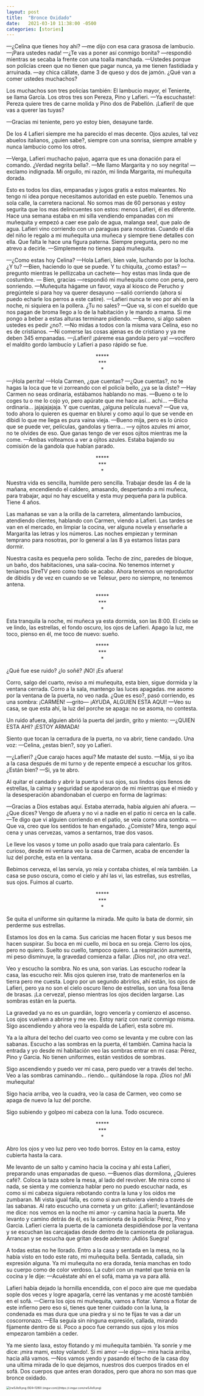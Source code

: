 ```yaml
---
layout: post
title:  "Bronce Oxidado"
date:   2021-03-10 11:38:00 -0500
categories: [stories]
---
```


—¿Celina que tienes hoy ahí? —me dijo con esa cara grasosa de lambucio.
—¡Para ustedes nada!
—¿Te vas a poner así conmigo bonita? —respondió mientras se secaba la frente con una toalla manchada.
—Ustedes porque son policías creen que no tienen que pagar nunca, ya me tienen fastidiada y arruinada.
—ay chica cállate, dame 3 de queso y dos de jamón. ¿Qué van a comer ustedes muchachos?

Los muchachos son tres policías también: El lambucio mayor, el Teniente, se llama García. Los otros tres son Pereza, Pino y Lafieri. —Ya escuchaste!: Pereza quiere tres de carne molida y Pino dos de Pabellón. ¡Lafieri! de que vas a querer las tuyas?

—Gracias mi teniente, pero yo estoy bien, desayune tarde.

De los 4 Lafieri siempre me ha parecido el mas decente. Ojos azules, tal vez abuelos italianos, ¿quien sabe?, siempre con una sonrisa, siempre amable y nunca lambucio como los otros.

—Verga, Lafieri muchacho pajuo, agarra que es una donación para el comando. ¿Verdad negrita bella?.
—Me llamo Margarita y no soy negrita! —exclamo indignada. Mi orgullo, mi razón, mi linda Margarita, mi muñequita dorada.

Esto es todos los días, empanadas y jugos gratis a estos maleantes. No tengo ni idea porque necesitamos autoridad en este pueblo. Tenemos una sola calle, la carretera nacional. No somos mas de 60 personas y estoy segurita que los mas delincuentes son estos: menos Lafieri, él es diferente. Hace una semana estaba en mi silla vendiendo empanadas con mi muñequita y empezó a caer ese palo de agua, malanga sea!, que palo de agua. Lafieri vino corriendo con un paraguas para nosotras. Cuando el día del niño le regalo a mi muñequita una muñeca y siempre tiene detalles con ella. Que falta le hace una figura paterna. Siempre pregunta, pero no me atrevo a decirle. —Simplemente no tienes papá muñequita.

—¿Como estas hoy Celina?
—Hola Lafieri, bien vale, luchando por la locha. ¿Y tu?
—Bien, haciendo lo que se puede. Y tu chiquita, ¿como estas? —pregunto mientras le pellizcaba un cachete— hoy estas mas linda que de costumbre.
— Bien, gracias —respondió mi muñequita como con pena, pero sonriendo.
—Muñequita hágame un favor, vaya al kiosco de Perucho y pregúntele si para hoy va querer desayuno —salió corriendo (ahora si puedo echarle los perros a este catire).
—Lafieri nunca te veo por ahí en la noche, ni siquiera en la pollera. ¿Tu no sales?
—Que va, si con el sueldo que nos pagan de broma llego a lo de la habitación y le mando a mama. Si me pongo a beber a estas alturas terminare pidiendo.
—Bueno, si algo saben ustedes es pedir ¿no?.
—No midas a todos con la misma vara Celina, eso no es de cristianos.
—Ni comerse las cosas ajenas es de cristiano y ya me deben 345 empanadas.
—¡Lafieri! ¡páreme esa gandola pero ya! —vocifero el maldito gordo lambucio y Lafieri a paso rápido se fue.

<center>*****</center>
<Center>***</Center>
<center>*</center>

—¡Hola perrita!
—Hola Carmen, ¿que cuentas?
—¿Que cuentas?, no te hagas la loca que te vi zorreando con el policía bello, ¿ya se la diste?
—Hay Carmen no seas ordinaria, estábamos hablando no mas.
—Bueno o te lo coges tu o me lo cojo yo, pero apúrate que me hace así… achi…
—Bicha ordinaria… jajajajajaja. Y que cuentas, ¿alguna película nueva?
—Que va, todo ahora lo quieren es quemar en blurei y como aquí lo que se vende en dibidi lo que me llega es pura vaina vieja.
—Bueno mija, pero es lo único que se puede ver, películas, gandolas y tierra…
—y ojitos azules mi amor, no te olvides de eso. Que ganas tengo de ver esos ojitos mientras me la come. —Ambas volteamos a ver a ojitos azules. Estaba bajando su comisión de la gandola que habían parado.

<center>*****</center>
<Center>***</Center>
<center>*</center>

Nuestra vida es sencilla, humilde pero sencilla. Trabajar desde las 4 de la mañana, encendiendo el caldero, amasando, despertando a mi muñeca, para trabajar, aquí no hay escuelita y esta muy pequeña para la publica. Tiene 4 años.

Las mañanas se van a la orilla de la carretera, alimentando lambucios, atendiendo clientes, hablando con Carmen, viendo a Lafieri. Las tardes se van en el mercado, en limpiar la cocina, ver alguna novela y enseñarle a Margarita las letras y los números. Las noches empiezan y terminan temprano para nosotras, por lo general a las 8 ya estamos listas para dormir.

Nuestra casita es pequeña pero solida. Techo de zinc, paredes de bloque, un baño, dos habitaciones, una sala-cocina. No tenemos internet y teníamos DireTV pero como todo se acabo. Ahora tenemos un reproductor de dibidis y de vez en cuando se ve Telesur, pero no siempre, no tenemos antena.

<center>*****</center>
<Center>***</Center>
<center>*</center>

Esta tranquila la noche, mi muñeca ya esta dormida, son las 8:00. El cielo se ve lindo, las estrellas, el fondo oscuro, los ojos de Lafieri. Apago la luz, me toco, pienso en él, me toco de nuevo: sueño.

<center>*****</center>
<Center>***</Center>
<center>*</center>

¿Qué fue ese ruido? ¿lo soñé? ¡NO! ¡Es afuera!

Corro, salgo del cuarto, reviso a mi muñequita, esta bien, sigue dormida y la ventana cerrada. Corro a la sala, mantengo las luces apagadas. me asomo por la ventana de la puerta, no veo nada. ¿Que es eso?, pasó corriendo, es una sombra: ¡CARMEN! —grito— ¡AYUDA, ALGUIEN ESTA AQUI! —Veo su casa, se que esta ahí, la luz del porche se apaga: no se asoma, no contesta.

Un ruido afuera, alguien abrió la puerta del jardín, grito y miento: —¿QUIEN ESTA AHI? ¡ESTOY ARMADA!

Siento que tocan la cerradura de la puerta, no va abrir, tiene candado. Una voz: —Celina, ¿estas bien?, soy yo Lafieri.

—¿Lafieri? ¿Que carajo haces aquí? Me mataste del susto.
—Mija, si yo iba a la casa después de mi turno y de repente empecé a escuchar los gritos. ¿Están bien?
—Si, ya te abro.

Al quitar el candado y abrir la puerta vi sus ojos, sus lindos ojos llenos de estrellas, la calma y seguridad se apoderaron de mi mientras que el miedo y la desesperación abandonaban el cuerpo en forma de lagrimas:

—Gracias a Dios estabas aquí. Estaba aterrada, había alguien ahí afuera.
—¿Que dices? Vengo de afuera y no vi a nadie en el patio ni cerca en la calle.
—Te digo que vi alguien corriendo en el patio, se veía como una sombra.
—Que va, creo que los sentidos te han engañado. ¿Comiste?  Mira, tengo aquí cena y unas cervezas, vamos a sentarnos, trae dos vasos.

Le lleve los vasos y tome un pollo asado que traía para calentarlo. Es curioso, desde mi ventana veo la casa de Carmen, acaba de encender la luz del porche, esta en la ventana.

Bebimos cerveza, el las servía, yo reía y contaba chistes, el reía también. La casa se puso oscura, como el cielo y ahí las vi, las estrellas, sus estrellas, sus ojos. Fuimos al cuarto.

<center>*****</center>
<Center>***</Center>
<center>*</center>

Se quita el uniforme sin quitarme la mirada. Me quito la bata de dormir, sin perderme sus estrellas. 

Estamos los dos en la cama. Sus caricias me hacen flotar y sus besos me hacen suspirar. Su boca en mi cuello, mi boca en su oreja. Cierro los ojos, pero no quiero. Suelto su cuello, tampoco quiero. La respiración aumenta, mi peso disminuye, la gravedad comienza a fallar. ¡Dios no!, ¡no otra vez!.

Veo y escucho la sombra. No es una, son varias. Las escucho rodear la casa, las escucho reír. Mis ojos quieren irse, trato de mantenerlos en la tierra pero me cuesta. Logro por un segundo abrirlos, ahí están, los ojos de Lafieri, pero ya no son el cielo oscuro lleno de estrellas, son una fosa llena de brasas. ¡La cerveza!, pienso mientras los ojos deciden largarse. Las sombras están en la puerta.

La gravedad ya no es un guardián, logro vencerla y comienzo el ascenso. Los ojos vuelven a abrirse y me veo. Estoy nariz con nariz conmigo misma. Sigo ascendiendo y ahora veo la espalda de Lafieri, esta sobre mi.

Ya a la altura del techo del cuarto veo como se levanta y me cubre con las sabanas. Escucho a las sombras en la puerta, él también. Camina hacia la entrada y yo desde mi habitación veo las sombras entrar en mi casa: Pérez, Pino y Garcia. No tienen uniformes, están vestidos de sombras.

Sigo ascendiendo y puedo ver mi casa, pero puedo ver a través del techo. Veo a las sombras caminando… riendo… quitándose la ropa. ¡Dios no! ¡Mi muñequita!

Sigo hacia arriba, veo la cuadra, veo la casa de Carmen, veo como se apaga de nuevo la luz del porche.

Sigo subiendo y golpeo mi cabeza con la luna. Todo oscurece.

<center>*****</center>
<Center>***</Center>
<center>*</center>

Abro los ojos y veo luz pero veo todo borros. Estoy en la cama, estoy cubierta hasta la cara.

Me levanto de un salto y camino hacia la cocina y ahí esta Lafieri, preparando unas empanadas de queso. —Buenos días dormilona, ¿Quieres café?. Coloca la taza sobre la mesa, al lado del revolver. Me mira como si nada, se sienta y me comienza hablar pero no puedo escuchar nada, es como si mi cabeza siguiera rebotando contra la luna y los oídos me zumbaran. Mi vista igual falla, es como si aun estuviera viendo a través de las sabanas. Al rato escucho una corneta y un grito: ¡Lafieri!; levantándose me dice: nos vemos en la noche mi amor -y camina hacia la puerta. Me levanto y camino detrás de él, es la camioneta de la policía:  Pérez, Pino y Garcia. Lafieri cierra la puerta de la camioneta despidiéndose por la ventana y se escuchan las carcajadas desde dentro de la camioneta de poliaragua. Arrancan y se escucha que gritan desde adentro: ¡Adiós Suegra!

A todas estas no he llorado. Entro a la casa y sentada en la mesa, no la había visto en todo este rato, mi muñequita bella. Sentada, callada, sin expresión alguna. Ya mi muñequita no era dorada, tenia manchas en todo su cuerpo como de color verdoso. La cubrí con un mantel que tenia en la cocina y le dije: —Acuéstate ahí en el sofá, mama ya va para allá.

Lafieri había dejado la hornilla encendida, con el poco aire que me quedaba sople dos veces y logre apagarla, cerré las ventanas y me acosté también en el sofá. —Cierra los ojos mi muñequita, vamos a flotar. Vamos a flotar de este infierno pero eso si, tienes que tener cuidado con la luna, la condenada es mas dura que una piedra y si no te fijas te vas a dar un coscorronazo. —Ella seguía sin ninguna expresión, callada, mirando fijamente dentro de si. Poco a poco fue cerrando sus ojos y los míos empezaron también a ceder.

Ya me siento laxa, estoy flotando y mi muñequita también. Ya sonríe y me dice: ¡mira mami, estoy volando!. Si mi amor —le digo— mira hacia arriba, hacia allá vamos. —Nos vamos yendo y pasando el techo de la casa doy una ultima mirada de lo que dejamos, nuestros dos cuerpos tirados en el sofá. Dos cuerpos que antes eran dorados, pero que ahora no son mas que bronce oxidado.

<img src="https://i.imgur.com/rwSJIo9.png" alt="[rwSJIo9.png (924×1280) (imgur.com)](https://i.imgur.com/rwSJIo9.png)" style="zoom:50%;" />